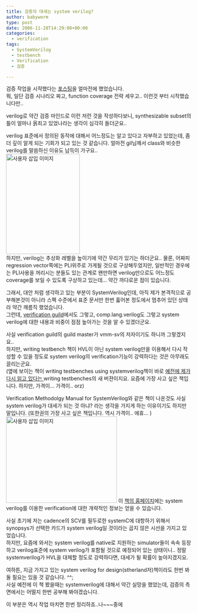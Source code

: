 ```yaml
---
title: 검증의 대세는 system verilog?
author: babyworm
type: post
date: 2006-11-28T14:29:08+00:00
categories:
  - verification
tags:
  - SystemVerilog
  - testbench
  - Verification
  - 검증

---
```

검증 작업을 시작했다는 <A href="http://babyworm.net/tatter/98" target=_blank>포스팅</A>을 얼마전에 했었습니다.<br>
뭐, 일단 검증 시나리오 짜고, function coverage 전략 세우고.. 이런것 부터 시작했습니다만..

verilog로 약간 검증 마인드로 이런 저런 것을 작성하다보니, synthesizable subset의 틀이 얼마나 옭죄고 있었나라는 생각이 심각히 들더군요..

verilog 표준에서 정의된 동작에 대해서 어느정도는 알고 있다고 자부하고 있었는데, 좀더 깊이 알게 되는 기회가 되고 있는 것 같습니다. 얼마전 gil님께서 class와 비슷한 verilog를 말씀하신 이유도 납득이 가구요..<br>
<img loading="lazy" decoding="async" src="https://i0.wp.com/babyworm.net/wordpress/wp-content/uploads/1/cfile2.uf.126FBF4C4D6A7ABB144ED5.jpg?resize=200%2C273" class="alignright" width="200" height="273" alt="사용자 삽입 이미지" data-recalc-dims="1" /><br>
하지만, verilog는 추상화 레벨을 높이기에 약간 무리가 있기는 하더군요.. 물론, 어짜피 regression vector쪽에는 PLI위주로 가게될 것으로 구상해두었지만, 일반적인 경우에는 PLI사용을 꺼리시는 분들도 있는 관계로 왠만하면 verilog만으로도 어느정도 coverage를 보일 수 있도록 구상하고 있는데… 약간 까다로운 점이 있습니다. 

그래서, 대안 처럼 생각하고 있는 부분이 SystemVerilog인데, 아직 제가 본격적으로 공부해본것이 아니라 스펙 수준에서 표준 문서만 한번 훓어본 정도에서 멈추어 있던 상태라 약간 깨름직 했었습니다.<br>
그런데, <A href="http://verificationguild.com/" target=_blank>verification guild</A>에서도 그렇고, comp.lang.verilog도 그렇고 system verilog에 대한 내용과 비중이 점점 높아가는 것을 알 수 있겠더군요.

사실 verification guild의 guild master가 vmm-sv의 저자이기도 하니까 그렇겠지요..<br>
하지만, writing testbench 책이 HVL이 아닌 system verilog만을 이용해서 다시 작성할 수 있을 정도로 system verilog의 verification기능이 강력하다는 것은 아무래도 끌리는군요.<br>
(옆에 보이는 책이 writing testbenches using systemverilog책이 바로 <A href="http://babyworm.net/tatter/66" target=_blank>예전에 제가 다시 읽고 있다는 </A>writing testbenches의 새 버젼이지요. 요즘에 가장 사고 싶은 책입니다. 하지만, 가격이… 가격이.. orz)

Verification Methodolgy Manual for SystemVerilog와 같은 책이 나온것도 사실 system verilog가 대세가 되는 것 아냐? 라는 생각을 가지게 하는 이유이기도 하지만 말입니다. (또한권의 가장 사고 싶은 책입니다. 역시 가격이.. 에휴… )<img loading="lazy" decoding="async" src="https://i0.wp.com/babyworm.net/wordpress/wp-content/uploads/1/cfile29.uf.152829494D6A7ABA15292B.jpg?resize=301%2C235" class="alignleft" width="301" height="235" alt="사용자 삽입 이미지" data-recalc-dims="1" /> 이 <A href="http://www.vmm-sv.com/" target=_blank>책의 홈페이지</A>에는 system verilog를 이용한 verification에 대한 개략적인 정보는 얻을 수 있습니다. 

사실 초기에 저는 cadence의 SCV를 필두로한 systemC에 대항하기 위해서 synopsys가 선택한 카드가 system verilog일 것이라는 곱지 않은 시선을 가지고 있었습니다.<br>
하지만, 요즘에 와서는 system verilog를 native로 지원하는 simulator들이 속속 등장하고 verilog표준에 system verilog가 포함될 것으로 예정되어 있는 상태이니.. 정말 systemverilog가 HVL을 대체할 정도로 강력하다면, 대세가 될 확률이 높아지겠지요.

여하튼, 지금 가지고 있는 system verilog for design(stherland저)책이라도 한번 봐둘 필요는 있을 것 같습니다. ^^;<br>
사실 예전에 이 책 봤을때는 systemverilog에 대해서 약간 실망을 했었는데, 검증의 측면에서는 어떨지 한번 공부해 봐야겠습니다. 

이 부분은 역시 작업 마치면 한번 정리하죠..나~~~중에
